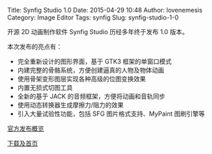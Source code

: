 Title: Synfig Studio 1.0
Date: 2015-04-29 10:48
Author: lovenemesis
Category: Image Editor
Tags: synfig
Slug: synfig-studio-1-0

开源 2D 动画制作软件 Synfig Studio 历经多年终于发布 1.0 版本。

本次发布的亮点有：

* 完全重新设计的图形界面，基于 GTK3 框架的单窗口模式  
* 内建完整的骨骼系统，方便创建逼真的人物及物体动画  
* 使用骨架变形图层实现各种高级的位图变换效果  
* 内置无损式切图工具  
* 全新的基于 JACK 的音频框架，方便将动画和音轨同步  
* 使用动态转换器生成摩擦力/阻力的效果  
* 引入大量试验性功能，包括 SFG 图片格式支持、MyPaint 图刷引擎等

[官方发布概览](http://synfig.org/1.0/overview/)

[下载及首页](http://www.fosshub.com/Synfig.html)
